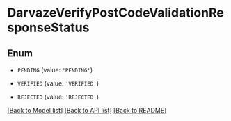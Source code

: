 # DarvazeVerifyPostCodeValidationResponseStatus


## Enum

* `PENDING` (value: `'PENDING'`)

* `VERIFIED` (value: `'VERIFIED'`)

* `REJECTED` (value: `'REJECTED'`)

[[Back to Model list]](../README.md#documentation-for-models) [[Back to API list]](../README.md#documentation-for-api-endpoints) [[Back to README]](../README.md)


